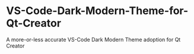 # VS-Code-Dark-Modern-Theme-for-Qt-Creator
A more-or-less accurate VS-Code Dark Modern Theme adoption for Qt Creator
